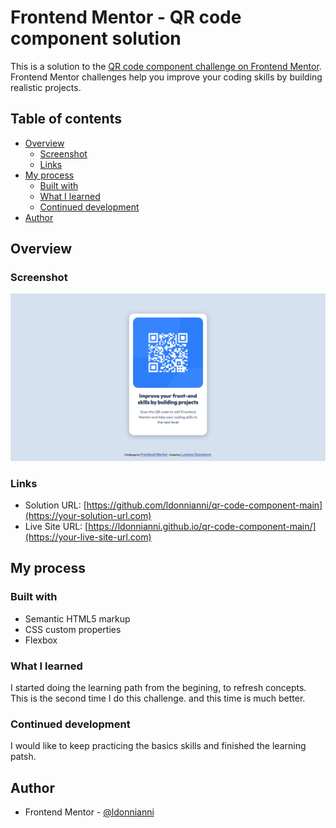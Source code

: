 # Frontend Mentor - QR code component solution

This is a solution to the [QR code component challenge on Frontend Mentor](https://www.frontendmentor.io/challenges/qr-code-component-iux_sIO_H). Frontend Mentor challenges help you improve your coding skills by building realistic projects. 

## Table of contents

- [Overview](#overview)
  - [Screenshot](#screenshot)
  - [Links](#links)
- [My process](#my-process)
  - [Built with](#built-with)
  - [What I learned](#what-i-learned)
  - [Continued development](#continued-development)
- [Author](#author)


## Overview

### Screenshot

![](./screenshot.jpg)

### Links

- Solution URL: [https://github.com/ldonnianni/qr-code-component-main](https://your-solution-url.com)
- Live Site URL: [https://ldonnianni.github.io/qr-code-component-main/](https://your-live-site-url.com)

## My process

### Built with

- Semantic HTML5 markup
- CSS custom properties
- Flexbox

### What I learned

I started doing the learning path from the begining, to refresh concepts. This is the second time I do this challenge. and this time is much better.


### Continued development

I would like to keep practicing the basics skills and finished the learning patsh.



## Author


- Frontend Mentor - [@ldonnianni](https://www.frontendmentor.io/profile/ldonnianni)



